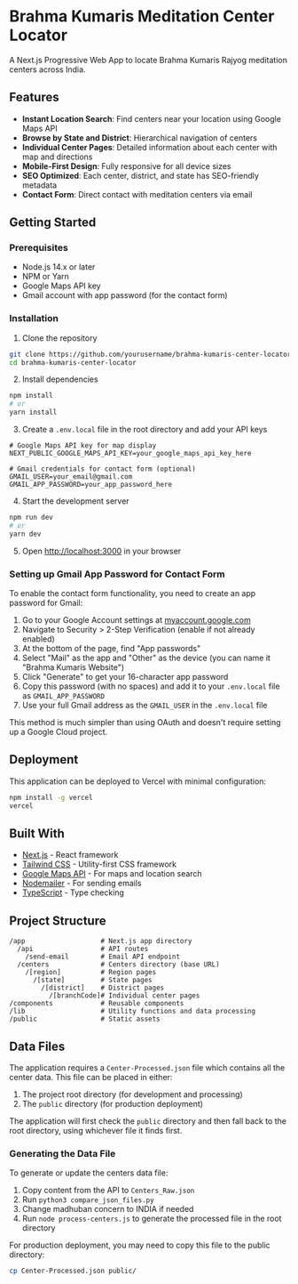 # Brahma Kumaris Meditation Center Locator

A Next.js Progressive Web App to locate Brahma Kumaris Rajyog meditation centers across India.

## Features

- **Instant Location Search**: Find centers near your location using Google Maps API
- **Browse by State and District**: Hierarchical navigation of centers
- **Individual Center Pages**: Detailed information about each center with map and directions
- **Mobile-First Design**: Fully responsive for all device sizes
- **SEO Optimized**: Each center, district, and state has SEO-friendly metadata
- **Contact Form**: Direct contact with meditation centers via email

## Getting Started

### Prerequisites

- Node.js 14.x or later
- NPM or Yarn
- Google Maps API key
- Gmail account with app password (for the contact form)

### Installation

1. Clone the repository
```bash
git clone https://github.com/yourusername/brahma-kumaris-center-locator.git
cd brahma-kumaris-center-locator
```

2. Install dependencies
```bash
npm install
# or
yarn install
```

3. Create a `.env.local` file in the root directory and add your API keys
```
# Google Maps API key for map display
NEXT_PUBLIC_GOOGLE_MAPS_API_KEY=your_google_maps_api_key_here

# Gmail credentials for contact form (optional)
GMAIL_USER=your_email@gmail.com
GMAIL_APP_PASSWORD=your_app_password_here
```

4. Start the development server
```bash
npm run dev
# or
yarn dev
```

5. Open [http://localhost:3000](http://localhost:3000) in your browser

### Setting up Gmail App Password for Contact Form

To enable the contact form functionality, you need to create an app password for Gmail:

1. Go to your Google Account settings at [myaccount.google.com](https://myaccount.google.com/)
2. Navigate to Security > 2-Step Verification (enable if not already enabled)
3. At the bottom of the page, find "App passwords"
4. Select "Mail" as the app and "Other" as the device (you can name it "Brahma Kumaris Website")
5. Click "Generate" to get your 16-character app password
6. Copy this password (with no spaces) and add it to your `.env.local` file as `GMAIL_APP_PASSWORD`
7. Use your full Gmail address as the `GMAIL_USER` in the `.env.local` file

This method is much simpler than using OAuth and doesn't require setting up a Google Cloud project.

## Deployment

This application can be deployed to Vercel with minimal configuration:

```bash
npm install -g vercel
vercel
```

## Built With

- [Next.js](https://nextjs.org/) - React framework
- [Tailwind CSS](https://tailwindcss.com/) - Utility-first CSS framework
- [Google Maps API](https://developers.google.com/maps) - For maps and location search
- [Nodemailer](https://nodemailer.com/) - For sending emails
- [TypeScript](https://www.typescriptlang.org/) - Type checking

## Project Structure

```
/app                   # Next.js app directory
  /api                 # API routes
    /send-email        # Email API endpoint
  /centers             # Centers directory (base URL)
    /[region]          # Region pages
      /[state]         # State pages
        /[district]    # District pages
          /[branchCode]# Individual center pages
/components            # Reusable components
/lib                   # Utility functions and data processing
/public                # Static assets
``` 

## Data Files

The application requires a `Center-Processed.json` file which contains all the center data. This file can be placed in either:

1. The project root directory (for development and processing)
2. The `public` directory (for production deployment)

The application will first check the `public` directory and then fall back to the root directory, using whichever file it finds first.

### Generating the Data File

To generate or update the centers data file:

1. Copy content from the API to `Centers_Raw.json`
2. Run `python3 compare_json_files.py`
3. Change madhuban concern to INDIA if needed
4. Run `node process-centers.js` to generate the processed file in the root directory

For production deployment, you may need to copy this file to the public directory:
```bash
cp Center-Processed.json public/
```